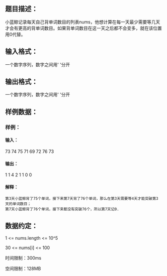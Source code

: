 ## 题目描述：

小蓝鲸记录每天自己背单词数目的列表nums，他想计算在每一天最少需要等几天才会有更高的背单词数目。如果背单词数目在这一天之后都不会变多，就在该位置用0代替。

## 输入格式：
一个数字序列，数字之间用' '分开

## 输出格式：
一个数字序列，数字之间用' '分开

## 样例数据：

### 样例：

#### 输入：
73 74 75 71 69 72 76 73
#### 输出：
1 1 4 2 1 1 0 0
#### 解释：
```
第3天小蓝鲸背了75个单词，接下来第7天背了76个单词，那么在第3天需要等4天才能突破第3天的单词数目；
第7天小蓝鲸背了76个单词，接下来都没有突破76个，所以第7天记0.
```

## 数据约定：
1 <= nums.length <= 10^5

30 <= nums[i] <= 100

时间限制：300ms

空间限制：128MB


